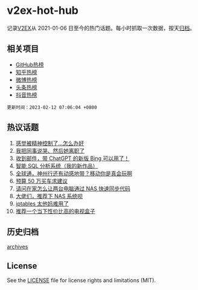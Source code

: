 # v2ex-hot-hub

 记录[V2EX](https://www.v2ex.com/)从 2021-01-06 日至今的热门话题。每小时抓取一次数据，按天[归档](archives)。
 
 ## 相关项目

- [GitHub热榜](https://github.com/snaildev/github-hot-hub)
- [知乎热榜](https://github.com/snaildev/zhihu-hot-hub)
- [微博热榜](https://github.com/snaildev/weibo-hot-hub)
- [头条热榜](https://github.com/snaildev/toutiao-hot-hub)
- [抖音热榜](https://github.com/snaildev/douyin-hot-hub)


 `更新时间：2023-02-12 07:06:04 +0800`

## 热议话题

1. [感觉被精神控制了…怎么办好](https://www.v2ex.com/t/915252)
1. [我把同事说哭、然后她离职了](https://www.v2ex.com/t/915209)
1. [收到邮件，带 ChatGPT 的新版 Bing 可以用了！](https://www.v2ex.com/t/915087)
1. [智能 SQL 分析系统（我的新作品）](https://www.v2ex.com/t/915090)
1. [全球通，神州行还有动感地带？移动你是真会玩啊](https://www.v2ex.com/t/915085)
1. [预算 50 万买车求建议](https://www.v2ex.com/t/915160)
1. [请问在家怎么让两台电脑通过 NAS 快速同步代码](https://www.v2ex.com/t/915142)
1. [大佬们，推荐下 NAS 系统呗](https://www.v2ex.com/t/915115)
1. [iptables 太他妈难用了](https://www.v2ex.com/t/915216)
1. [推荐一个当下性价比高的电视盒子](https://www.v2ex.com/t/915108)

## 历史归档

[archives](archives)

## License

See the [LICENSE](LICENSE) file for license rights and limitations (MIT).
